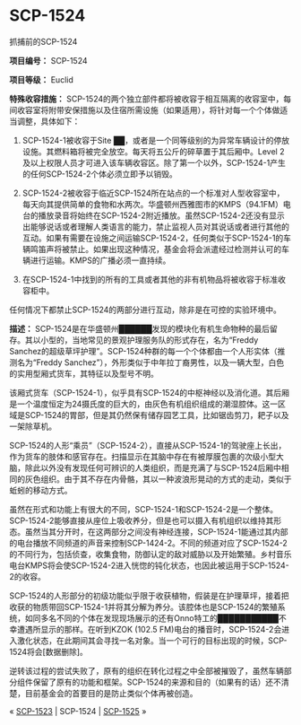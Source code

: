 # SCP-1524
                        




抓捕前的SCP-1524



**项目编号：** SCP-1524

**项目等级：** Euclid

**特殊收容措施：** SCP-1524的两个独立部件都将被收容于相互隔离的收容室中，每间收容室将附带安保措施以及住宿所需设施（如果适用），将针对每一个个体做适当调整，具体如下：

1) SCP-1524-1被收容于Site ██，或者是一个同等级别的为异常车辆设计的停放设施。其燃料箱将被完全放空。每天将五公斤的碎草置于其后厢中。Level 2及以上权限人员才可进入该车辆收容区。除了第一个以外，SCP-1524-1产生的任何SCP-1524-2个体必须立即予以销毁。

2) SCP-1524-2被收容于临近SCP-1524所在站点的一个标准对人型收容室中，每天向其提供简单的食物和水两次。华盛顿州西雅图市的KMPS（94.1FM）电台的播放录音将始终在SCP-1524-2附近播放。虽然SCP-1524-2还没有显示出能够说话或者理解人类语言的能力，禁止监视人员对其说话或者进行其他的互动。如果有需要在设施之间运输SCP-1524-2，任何类似于SCP-1524-1的车辆鸣笛声将被禁止。如果出现这种情况，基金会将会派遣经过检测并认可的车辆进行运输。KMPS的广播必须一直持续。

3) 在SCP-1524-1中找到的所有的工具或者其他的非有机物品将被收容于标准收容柜中。

任何情况下都禁止SCP-1524的两部分进行互动，除非是在可控的实验环境中。

**描述：** SCP-1524是在华盛顿州██████发现的模块化有机生命物种的最后留存。其以小型的，当地常见的景观护理服务队的形式存在，名为“Freddy Sanchez的超级草坪护理”。SCP-1524种群的每一个个体都由一个人形实体（推测名为“Freddy Sanchez”），外形类似于中年拉丁裔男性，以及一辆大型，白色的实用型厢式货车，其特征以及型号不明。

该厢式货车（SCP-1524-1），似乎具有SCP-1524的中枢神经以及消化道。其后厢是一个温度恒定为24摄氏度的巨大的，由灰色有机组织组成的潮湿腔体。这一区域是SCP-1524的胃部，但是其仍然保有储存园艺工具，比如锯齿剪刀，耙子以及一架除草机。

SCP-1524的人形“乘员”（SCP-1524-2），直接从SCP-1524-1的驾驶座上长出，作为货车的肢体和感官存在。扫描显示在其脑中存在有被厚膜包裹的次级小型大脑，除此以外没有发现任何可辨识的人类组织，而是充满了与SCP-1524后厢中相同的灰色组织。由于其不存在内骨骼，其以一种波浪形晃动的方式的走动，类似于蚯蚓的移动方式。

虽然在形式和功能上有很大的不同，SCP-1524-1和SCP-1524-2是一个整体。SCP-1524-2能够直接从座位上吸收养分，但是也可以摄入有机组织以维持其形态。虽然当其分开时，在这两部分之间没有神经连接，SCP-1524-1能通过其内部的电台播放不同频道的声音来控制SCP-1424-2。不同的频道对应了SCP-1524-2的不同行为，包括侦查，收集食物，防御认定的敌对威胁以及开始繁殖。乡村音乐电台KMPS将会使SCP-1524-2进入恍惚的钝化状态，也因此被运用于SCP-1524-2的收容。

SCP-1524的人形部分的初级功能似乎限于收获植物，假装是在护理草坪，接着把收获的物质带回SCP-1524-1并将其分解为养分。该腔体也是SCP-1524的繁殖系统，如同多名不同的个体在发现现场展示的还有Onno特工的███████████不幸遭遇所显示的那样。在听到KZOK (102.5 FM)电台的播音时，SCP-1524-2会进入激化状态，在此期间其会寻找一名对象。当一个可行的目标出现的时候，SCP-1524将会[数据删除]。

逆转该过程的尝试失败了，原有的组织在转化过程之中全部被摧毁了，虽然车辆部分组件保留了原有的功能和框架。SCP-1524的来源和目的（如果有的话）还不清楚，目前基金会的首要目的是防止类似个体再被创造。



« [SCP-1523](/scp-1523) | SCP-1524 | [SCP-1525](/scp-1525) »





                    